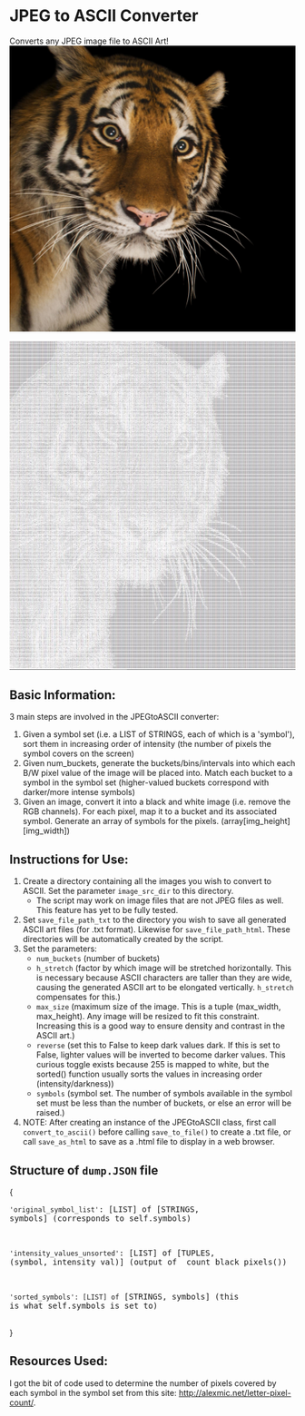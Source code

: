 # JPEG to ASCII Converter
Converts any JPEG image file to ASCII Art!
![](markdown_images/tiger.JPG)

![](markdown_images/ascii_tiger.jpg)

## Basic Information:
3 main steps are involved in the JPEGtoASCII converter:
1. Given a symbol set (i.e. a LIST of STRINGS, each of which is a 'symbol'), sort them in increasing order of intensity (the number of pixels the symbol covers on the screen)
2. Given num_buckets, generate the buckets/bins/intervals into which each B/W pixel value of the image will be placed into. Match each bucket to a symbol in the symbol set (higher-valued buckets correspond with darker/more intense symbols)
3. Given an image, convert it into a black and white image (i.e. remove the RGB channels). For each pixel, map it to a bucket and its associated symbol. Generate an array of symbols for the pixels. (array[img_height][img_width])

## Instructions for Use:
1. Create a directory containing all the images you wish to convert to ASCII. Set the parameter `image_src_dir` to this directory. 
    - The script may work on image files that are not JPEG files as well. This feature has yet to be fully tested.
2. Set `save_file_path_txt` to the directory you wish to save all generated ASCII art files (for .txt format). Likewise for `save_file_path_html`. These directories will be automatically created by the script.
3. Set the parameters:
    - `num_buckets` (number of buckets)
    - `h_stretch` (factor by which image will be stretched horizontally. This is necessary because ASCII characters are taller than they are wide, causing the generated ASCII art to be elongated vertically.   `h_stretch` compensates for this.)
    - `max_size` (maximum size of the image. This is a tuple (max_width, max_height). Any image will be resized to fit this constraint. Increasing this is a good way to ensure density and contrast in the ASCII art.)
    - `reverse` (set this to False to keep dark values dark. If this is set to False, lighter values will be inverted to become darker values. This curious toggle exists because 255 is mapped to white, but the sorted() function usually sorts the values in increasing order (intensity/darkness))
    - `symbols` (symbol set. The number of symbols available in the symbol set must be less than the number of buckets, or else an error will be raised.)
4. NOTE: After creating an instance of the JPEGtoASCII class, first call `convert_to_ascii()` before calling `save_to_file()` to create a .txt file, or call `save_as_html` to save as a .html file to display in a web browser.

## Structure of `dump.JSON` file
{<br/>
    <pre>`'original_symbol_list'`: [LIST] of [STRINGS, symbols] (corresponds to self.symbols) </pre> <br/>
    <pre>`'intensity_values_unsorted'`: [LIST] of [TUPLES, (symbol, intensity_val)] (output of _count_black_pixels()) </pre> <br/>
    <pre>`'sorted_symbols': [LIST] of` [STRINGS, symbols] (this is what self.symbols is set to) </pre> <br/>
}

## Resources Used:
I got the bit of code used to determine the number of pixels covered by each symbol in the symbol set from this site: http://alexmic.net/letter-pixel-count/. 
